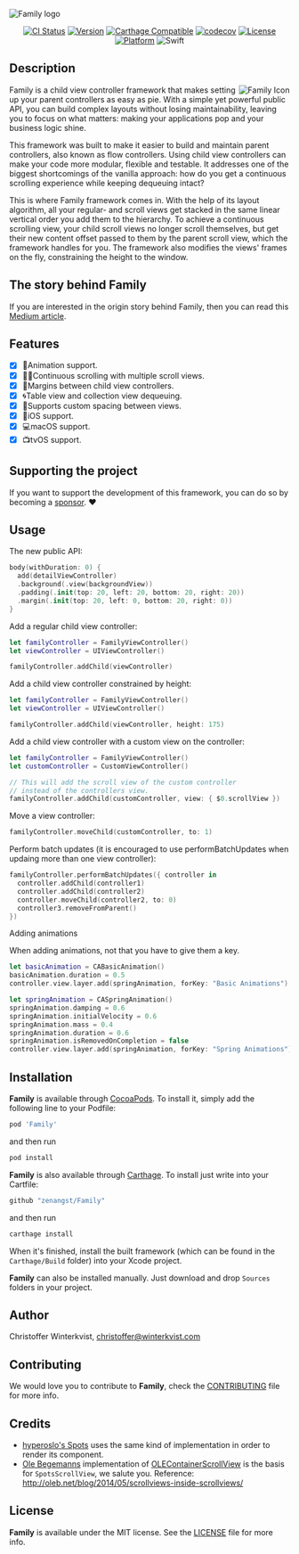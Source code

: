 ![Family logo](https://github.com/zenangst/Family/blob/master/Images/Family-header.png?raw=true)
<div align="center">

[![CI Status](https://travis-ci.org/zenangst/Family.svg?branch=master)](https://travis-ci.org/zenangst/Family)
[![Version](https://img.shields.io/cocoapods/v/Family.svg?style=flat)](http://cocoadocs.org/docsets/Family)
[![Carthage Compatible](https://img.shields.io/badge/Carthage-compatible-4BC51D.svg?style=flat)](https://github.com/Carthage/Carthage)
[![codecov](https://codecov.io/gh/zenangst/Family/branch/master/graph/badge.svg)](https://codecov.io/gh/zenangst/Family)
[![License](https://img.shields.io/cocoapods/l/Family.svg?style=flat)](http://cocoadocs.org/docsets/Family)
[![Platform](https://img.shields.io/cocoapods/p/Family.svg?style=flat)](http://cocoadocs.org/docsets/Family)
![Swift](https://img.shields.io/badge/%20in-swift%204.2-orange.svg)

</div>

## Description

<img src="https://github.com/zenangst/Family/blob/master/Images/Family-icon.png?raw=true" alt="Family Icon" align="right" />

Family is a child view controller framework that makes setting up your parent controllers as easy as pie.
With a simple yet powerful public API, you can build complex layouts without losing maintainability, leaving you to focus on what matters: making your applications pop and your business logic shine.

This framework was built to make it easier to build and maintain parent controllers, also known as flow controllers. Using child view controllers can make your code more modular, flexible and testable. It addresses one of the biggest shortcomings of the vanilla approach: how do you get a continuous scrolling experience while keeping dequeuing intact?

This is where Family framework comes in. With the help of its layout algorithm, all your regular- and scroll views get stacked in the same linear vertical order you add them to the hierarchy. To achieve a continuous scrolling view, your child scroll views no longer scroll themselves, but get their new content offset passed to them by the parent scroll view, which the framework handles for you. The framework also modifies the views' frames on the fly, constraining the height to the window.

## The story behind Family
If you are interested in the origin story behind Family, then you can read this [Medium article](https://medium.com/hyperoslo/why-i-wrote-family-framework-d1c3cb062c85).

## Features

- [x] 🍩Animation support.
- [x] 🤳🏻Continuous scrolling with multiple scroll views.
- [x] 📏Margins between child view controllers.
- [x] 🌀Table view and collection view dequeuing.
- [x] 🍭Supports custom spacing between views.
- [x] 📱iOS support.
- [x] 💻macOS support.
- [x] 📺tvOS support.

## Supporting the project

If you want to support the development of this framework, you can do so by becoming a [sponsor](https://github.com/sponsors/zenangst). ❤️

## Usage

The new public API:

```swift
body(withDuration: 0) {
  add(detailViewController)
  .background(.view(backgroundView))
  .padding(.init(top: 20, left: 20, bottom: 20, right: 20))
  .margin(.init(top: 20, left: 0, bottom: 20, right: 0))
}
```

Add a regular child view controller:

```swift
let familyController = FamilyViewController()
let viewController = UIViewController()

familyController.addChild(viewController)
```

Add a child view controller constrained by height:

```swift
let familyController = FamilyViewController()
let viewController = UIViewController()

familyController.addChild(viewController, height: 175)
```

Add a child view controller with a custom view on the controller:

```swift
let familyController = FamilyViewController()
let customController = CustomViewController()

// This will add the scroll view of the custom controller
// instead of the controllers view.
familyController.addChild(customController, view: { $0.scrollView })
```

Move a view controller:

```swift
familyController.moveChild(customController, to: 1)
```

Perform batch updates (it is encouraged to use performBatchUpdates when updaing more than one view controller):

```swift
familyController.performBatchUpdates({ controller in
  controller.addChild(controller1)
  controller.addChild(controller2)
  controller.moveChild(controller2, to: 0)
  controller3.removeFromParent()
})
```

Adding animations

When adding animations, not that you have to give them a key.
```swift
let basicAnimation = CABasicAnimation()
basicAnimation.duration = 0.5
controller.view.layer.add(springAnimation, forKey: "Basic Animations")

let springAnimation = CASpringAnimation()
springAnimation.damping = 0.6
springAnimation.initialVelocity = 0.6
springAnimation.mass = 0.4
springAnimation.duration = 0.6
springAnimation.isRemovedOnCompletion = false
controller.view.layer.add(springAnimation, forKey: "Spring Animations")
```


## Installation

**Family** is available through [CocoaPods](http://cocoapods.org). To install
it, simply add the following line to your Podfile:

```ruby
pod 'Family'
```

and then run
```sh
pod install
```

**Family** is also available through [Carthage](https://github.com/Carthage/Carthage).
To install just write into your Cartfile:

```ruby
github "zenangst/Family"
```

and then run
```sh
carthage install
```

When it's finished, install the built framework (which can be found in the `Carthage/Build` folder) into your Xcode project.

**Family** can also be installed manually. Just download and drop `Sources` folders in your project.

## Author

Christoffer Winterkvist, christoffer@winterkvist.com

## Contributing

We would love you to contribute to **Family**, check the [CONTRIBUTING](https://github.com/zenangst/Family/blob/master/CONTRIBUTING.md) file for more info.

## Credits

- [hyperoslo's Spots](https://github.com/hyperoslo/Spots) uses the same kind of implementation in order to render its component.
- [Ole Begemanns](https://github.com/ole/) implementation of [OLEContainerScrollView](https://github.com/ole/OLEContainerScrollView) is the basis for `SpotsScrollView`, we salute you.
Reference: http://oleb.net/blog/2014/05/scrollviews-inside-scrollviews/

## License

**Family** is available under the MIT license. See the [LICENSE](https://github.com/zenangst/Family/blob/master/LICENSE.md) file for more info.
